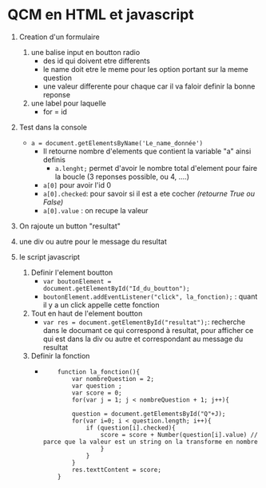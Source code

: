 # QCM en HTML et javascript

1. Creation d'un formulaire
    1. une balise input en boutton radio
        - des id qui doivent etre differents
        - le name doit etre le meme pour les option portant sur la meme question 
        - une valeur differente pour chaque car il va faloir definir la bonne reponse 
    2. une label pour laquelle 
        - for = id  
2. Test dans la console 
    - `a = document.getElementsByName('Le_name_donnée')`
        - Il retourne nombre d'elements que contient la variable "a" ainsi definis
            - `a.lenght;` permet d'avoir le nombre total d'element pour faire la boucle (3 reponses possible, ou 4, ....)
        - `a[0]` pour avoir l'id 0 
        - `a[0].checked`: pour savoir si il est a ete cocher *(retourne True ou False)*
        - `a[0].value` : on recupe la valeur 
3. On rajoute un button "resultat"
4. une div ou autre pour le message du resultat 

5. le script javascript
    1. Definir l'element boutton
        - `var boutonElement = document.getElementById("Id_du_boutton");`
        - `boutonElement.addEventListener("click", la_fonction);` : quant il y a un click appelle cette fonction 
    2. Tout en haut de l'element boutton 
        - `var res = document.getElementById("resultat");`: recherche dans le documant ce qui correspond à resultat, pour afficher ce qui est dans la div ou autre et correspondant au message du resultat
    3. Definir la fonction 
        -   ```
                function la_fonction(){
                    var nombreQuestion = 2;
                    var question ;
                    var score = 0;
                    for(var j = 1; j < nombreQuestion + 1; j++){

                    question = document.getElementsById("Q"+J);
                    for(var i=0; i < question.length; i++){
                        if (question[i].checked){
                            score = score + Number(question[i].value) // parce que la valeur est un string on la transforme en nombre 
                            }
                        }
                    }
                    res.texttContent = score;
                }
            
            ```